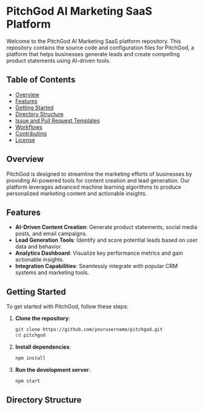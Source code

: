 # PitchGod AI Marketing SaaS Platform

Welcome to the PitchGod AI Marketing SaaS platform repository. This repository contains the source code and configuration files for PitchGod, a platform that helps businesses generate leads and create compelling product statements using AI-driven tools.

## Table of Contents

- [Overview](#overview)
- [Features](#features)
- [Getting Started](#getting-started)
- [Directory Structure](#directory-structure)
- [Issue and Pull Request Templates](#issue-and-pull-request-templates)
- [Workflows](#workflows)
- [Contributing](#contributing)
- [License](#license)

## Overview

PitchGod is designed to streamline the marketing efforts of businesses by providing AI-powered tools for content creation and lead generation. Our platform leverages advanced machine learning algorithms to produce personalized marketing content and actionable insights.

## Features

- **AI-Driven Content Creation**: Generate product statements, social media posts, and email campaigns.
- **Lead Generation Tools**: Identify and score potential leads based on user data and behavior.
- **Analytics Dashboard**: Visualize key performance metrics and gain actionable insights.
- **Integration Capabilities**: Seamlessly integrate with popular CRM systems and marketing tools.

## Getting Started

To get started with PitchGod, follow these steps:

1. **Clone the repository**:
    ```bash
    git clone https://github.com/yourusername/pitchgod.git
    cd pitchgod
    ```

2. **Install dependencies**:
    ```bash
    npm install
    ```

3. **Run the development server**:
    ```bash
    npm start
    ```

## Directory Structure

